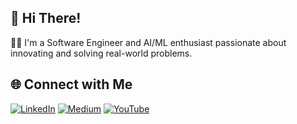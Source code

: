 ## 👋 Hi There!

👨‍💻 I'm a Software Engineer and AI/ML enthusiast passionate about innovating and solving real-world problems.

## 🌐 Connect with Me
[![LinkedIn](https://img.shields.io/badge/LinkedIn-%230077B5.svg?logo=linkedin&logoColor=white)](https://linkedin.com/in/andres-aranda-b175011a8) [![Medium](https://img.shields.io/badge/Medium-12100E?logo=medium&logoColor=white)](https://medium.com/@ankas) [![YouTube](https://img.shields.io/badge/YouTube-%23FF0000.svg?logo=YouTube&logoColor=white)](https://youtube.com/@andresnet1827) 

